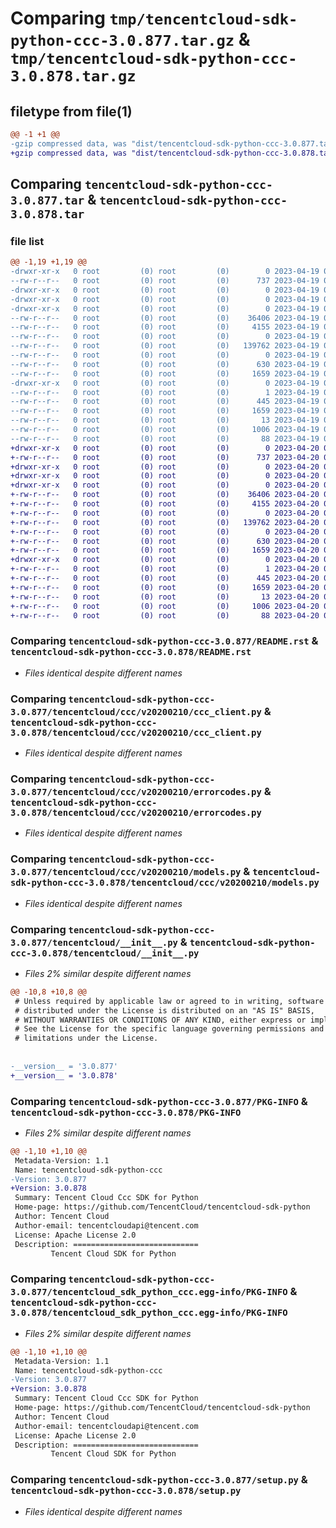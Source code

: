 # Comparing `tmp/tencentcloud-sdk-python-ccc-3.0.877.tar.gz` & `tmp/tencentcloud-sdk-python-ccc-3.0.878.tar.gz`

## filetype from file(1)

```diff
@@ -1 +1 @@
-gzip compressed data, was "dist/tencentcloud-sdk-python-ccc-3.0.877.tar", last modified: Wed Apr 19 09:08:02 2023, max compression
+gzip compressed data, was "dist/tencentcloud-sdk-python-ccc-3.0.878.tar", last modified: Thu Apr 20 00:22:09 2023, max compression
```

## Comparing `tencentcloud-sdk-python-ccc-3.0.877.tar` & `tencentcloud-sdk-python-ccc-3.0.878.tar`

### file list

```diff
@@ -1,19 +1,19 @@
-drwxr-xr-x   0 root         (0) root         (0)        0 2023-04-19 09:08:02.000000 tencentcloud-sdk-python-ccc-3.0.877/
--rw-r--r--   0 root         (0) root         (0)      737 2023-04-19 09:08:02.000000 tencentcloud-sdk-python-ccc-3.0.877/README.rst
-drwxr-xr-x   0 root         (0) root         (0)        0 2023-04-19 09:08:02.000000 tencentcloud-sdk-python-ccc-3.0.877/tencentcloud/
-drwxr-xr-x   0 root         (0) root         (0)        0 2023-04-19 09:08:02.000000 tencentcloud-sdk-python-ccc-3.0.877/tencentcloud/ccc/
-drwxr-xr-x   0 root         (0) root         (0)        0 2023-04-19 09:08:02.000000 tencentcloud-sdk-python-ccc-3.0.877/tencentcloud/ccc/v20200210/
--rw-r--r--   0 root         (0) root         (0)    36406 2023-04-19 09:08:02.000000 tencentcloud-sdk-python-ccc-3.0.877/tencentcloud/ccc/v20200210/ccc_client.py
--rw-r--r--   0 root         (0) root         (0)     4155 2023-04-19 09:08:02.000000 tencentcloud-sdk-python-ccc-3.0.877/tencentcloud/ccc/v20200210/errorcodes.py
--rw-r--r--   0 root         (0) root         (0)        0 2023-04-19 09:08:02.000000 tencentcloud-sdk-python-ccc-3.0.877/tencentcloud/ccc/v20200210/__init__.py
--rw-r--r--   0 root         (0) root         (0)   139762 2023-04-19 09:08:02.000000 tencentcloud-sdk-python-ccc-3.0.877/tencentcloud/ccc/v20200210/models.py
--rw-r--r--   0 root         (0) root         (0)        0 2023-04-19 09:08:02.000000 tencentcloud-sdk-python-ccc-3.0.877/tencentcloud/ccc/__init__.py
--rw-r--r--   0 root         (0) root         (0)      630 2023-04-19 09:08:02.000000 tencentcloud-sdk-python-ccc-3.0.877/tencentcloud/__init__.py
--rw-r--r--   0 root         (0) root         (0)     1659 2023-04-19 09:08:02.000000 tencentcloud-sdk-python-ccc-3.0.877/PKG-INFO
-drwxr-xr-x   0 root         (0) root         (0)        0 2023-04-19 09:08:02.000000 tencentcloud-sdk-python-ccc-3.0.877/tencentcloud_sdk_python_ccc.egg-info/
--rw-r--r--   0 root         (0) root         (0)        1 2023-04-19 09:08:02.000000 tencentcloud-sdk-python-ccc-3.0.877/tencentcloud_sdk_python_ccc.egg-info/dependency_links.txt
--rw-r--r--   0 root         (0) root         (0)      445 2023-04-19 09:08:02.000000 tencentcloud-sdk-python-ccc-3.0.877/tencentcloud_sdk_python_ccc.egg-info/SOURCES.txt
--rw-r--r--   0 root         (0) root         (0)     1659 2023-04-19 09:08:02.000000 tencentcloud-sdk-python-ccc-3.0.877/tencentcloud_sdk_python_ccc.egg-info/PKG-INFO
--rw-r--r--   0 root         (0) root         (0)       13 2023-04-19 09:08:02.000000 tencentcloud-sdk-python-ccc-3.0.877/tencentcloud_sdk_python_ccc.egg-info/top_level.txt
--rw-r--r--   0 root         (0) root         (0)     1006 2023-04-19 09:08:02.000000 tencentcloud-sdk-python-ccc-3.0.877/setup.py
--rw-r--r--   0 root         (0) root         (0)       88 2023-04-19 09:08:02.000000 tencentcloud-sdk-python-ccc-3.0.877/setup.cfg
+drwxr-xr-x   0 root         (0) root         (0)        0 2023-04-20 00:22:09.000000 tencentcloud-sdk-python-ccc-3.0.878/
+-rw-r--r--   0 root         (0) root         (0)      737 2023-04-20 00:22:08.000000 tencentcloud-sdk-python-ccc-3.0.878/README.rst
+drwxr-xr-x   0 root         (0) root         (0)        0 2023-04-20 00:22:09.000000 tencentcloud-sdk-python-ccc-3.0.878/tencentcloud/
+drwxr-xr-x   0 root         (0) root         (0)        0 2023-04-20 00:22:09.000000 tencentcloud-sdk-python-ccc-3.0.878/tencentcloud/ccc/
+drwxr-xr-x   0 root         (0) root         (0)        0 2023-04-20 00:22:09.000000 tencentcloud-sdk-python-ccc-3.0.878/tencentcloud/ccc/v20200210/
+-rw-r--r--   0 root         (0) root         (0)    36406 2023-04-20 00:22:08.000000 tencentcloud-sdk-python-ccc-3.0.878/tencentcloud/ccc/v20200210/ccc_client.py
+-rw-r--r--   0 root         (0) root         (0)     4155 2023-04-20 00:22:08.000000 tencentcloud-sdk-python-ccc-3.0.878/tencentcloud/ccc/v20200210/errorcodes.py
+-rw-r--r--   0 root         (0) root         (0)        0 2023-04-20 00:22:08.000000 tencentcloud-sdk-python-ccc-3.0.878/tencentcloud/ccc/v20200210/__init__.py
+-rw-r--r--   0 root         (0) root         (0)   139762 2023-04-20 00:22:08.000000 tencentcloud-sdk-python-ccc-3.0.878/tencentcloud/ccc/v20200210/models.py
+-rw-r--r--   0 root         (0) root         (0)        0 2023-04-20 00:22:08.000000 tencentcloud-sdk-python-ccc-3.0.878/tencentcloud/ccc/__init__.py
+-rw-r--r--   0 root         (0) root         (0)      630 2023-04-20 00:22:08.000000 tencentcloud-sdk-python-ccc-3.0.878/tencentcloud/__init__.py
+-rw-r--r--   0 root         (0) root         (0)     1659 2023-04-20 00:22:09.000000 tencentcloud-sdk-python-ccc-3.0.878/PKG-INFO
+drwxr-xr-x   0 root         (0) root         (0)        0 2023-04-20 00:22:09.000000 tencentcloud-sdk-python-ccc-3.0.878/tencentcloud_sdk_python_ccc.egg-info/
+-rw-r--r--   0 root         (0) root         (0)        1 2023-04-20 00:22:09.000000 tencentcloud-sdk-python-ccc-3.0.878/tencentcloud_sdk_python_ccc.egg-info/dependency_links.txt
+-rw-r--r--   0 root         (0) root         (0)      445 2023-04-20 00:22:09.000000 tencentcloud-sdk-python-ccc-3.0.878/tencentcloud_sdk_python_ccc.egg-info/SOURCES.txt
+-rw-r--r--   0 root         (0) root         (0)     1659 2023-04-20 00:22:09.000000 tencentcloud-sdk-python-ccc-3.0.878/tencentcloud_sdk_python_ccc.egg-info/PKG-INFO
+-rw-r--r--   0 root         (0) root         (0)       13 2023-04-20 00:22:09.000000 tencentcloud-sdk-python-ccc-3.0.878/tencentcloud_sdk_python_ccc.egg-info/top_level.txt
+-rw-r--r--   0 root         (0) root         (0)     1006 2023-04-20 00:22:08.000000 tencentcloud-sdk-python-ccc-3.0.878/setup.py
+-rw-r--r--   0 root         (0) root         (0)       88 2023-04-20 00:22:09.000000 tencentcloud-sdk-python-ccc-3.0.878/setup.cfg
```

### Comparing `tencentcloud-sdk-python-ccc-3.0.877/README.rst` & `tencentcloud-sdk-python-ccc-3.0.878/README.rst`

 * *Files identical despite different names*

### Comparing `tencentcloud-sdk-python-ccc-3.0.877/tencentcloud/ccc/v20200210/ccc_client.py` & `tencentcloud-sdk-python-ccc-3.0.878/tencentcloud/ccc/v20200210/ccc_client.py`

 * *Files identical despite different names*

### Comparing `tencentcloud-sdk-python-ccc-3.0.877/tencentcloud/ccc/v20200210/errorcodes.py` & `tencentcloud-sdk-python-ccc-3.0.878/tencentcloud/ccc/v20200210/errorcodes.py`

 * *Files identical despite different names*

### Comparing `tencentcloud-sdk-python-ccc-3.0.877/tencentcloud/ccc/v20200210/models.py` & `tencentcloud-sdk-python-ccc-3.0.878/tencentcloud/ccc/v20200210/models.py`

 * *Files identical despite different names*

### Comparing `tencentcloud-sdk-python-ccc-3.0.877/tencentcloud/__init__.py` & `tencentcloud-sdk-python-ccc-3.0.878/tencentcloud/__init__.py`

 * *Files 2% similar despite different names*

```diff
@@ -10,8 +10,8 @@
 # Unless required by applicable law or agreed to in writing, software
 # distributed under the License is distributed on an "AS IS" BASIS,
 # WITHOUT WARRANTIES OR CONDITIONS OF ANY KIND, either express or implied.
 # See the License for the specific language governing permissions and
 # limitations under the License.
 
 
-__version__ = '3.0.877'
+__version__ = '3.0.878'
```

### Comparing `tencentcloud-sdk-python-ccc-3.0.877/PKG-INFO` & `tencentcloud-sdk-python-ccc-3.0.878/PKG-INFO`

 * *Files 2% similar despite different names*

```diff
@@ -1,10 +1,10 @@
 Metadata-Version: 1.1
 Name: tencentcloud-sdk-python-ccc
-Version: 3.0.877
+Version: 3.0.878
 Summary: Tencent Cloud Ccc SDK for Python
 Home-page: https://github.com/TencentCloud/tencentcloud-sdk-python
 Author: Tencent Cloud
 Author-email: tencentcloudapi@tencent.com
 License: Apache License 2.0
 Description: ============================
         Tencent Cloud SDK for Python
```

### Comparing `tencentcloud-sdk-python-ccc-3.0.877/tencentcloud_sdk_python_ccc.egg-info/PKG-INFO` & `tencentcloud-sdk-python-ccc-3.0.878/tencentcloud_sdk_python_ccc.egg-info/PKG-INFO`

 * *Files 2% similar despite different names*

```diff
@@ -1,10 +1,10 @@
 Metadata-Version: 1.1
 Name: tencentcloud-sdk-python-ccc
-Version: 3.0.877
+Version: 3.0.878
 Summary: Tencent Cloud Ccc SDK for Python
 Home-page: https://github.com/TencentCloud/tencentcloud-sdk-python
 Author: Tencent Cloud
 Author-email: tencentcloudapi@tencent.com
 License: Apache License 2.0
 Description: ============================
         Tencent Cloud SDK for Python
```

### Comparing `tencentcloud-sdk-python-ccc-3.0.877/setup.py` & `tencentcloud-sdk-python-ccc-3.0.878/setup.py`

 * *Files identical despite different names*

